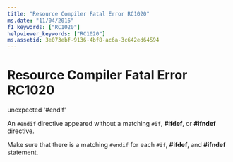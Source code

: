 ```yaml
---
title: "Resource Compiler Fatal Error RC1020"
ms.date: "11/04/2016"
f1_keywords: ["RC1020"]
helpviewer_keywords: ["RC1020"]
ms.assetid: 3e073ebf-9136-4bf8-ac6a-3c642ed64594
---
```

# Resource Compiler Fatal Error RC1020

unexpected '#endif'

An `#endif` directive appeared without a matching `#if`, **#ifdef**, or **#ifndef** directive.

Make sure that there is a matching `#endif` for each `#if`, **#ifdef**, and **#ifndef** statement.